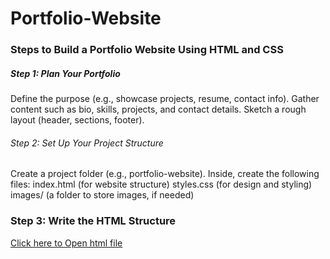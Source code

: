 # Portfolio-Website
### Steps to Build a Portfolio Website Using HTML and CSS
##### Step 1: Plan Your Portfolio
Define the purpose (e.g., showcase projects, resume, contact info).
Gather content such as bio, skills, projects, and contact details.
Sketch a rough layout (header, sections, footer).
###### Step 2: Set Up Your Project Structure
Create a project folder (e.g., portfolio-website).
Inside, create the following files:
index.html (for website structure)
styles.css (for design and styling)
images/ (a folder to store images, if needed)

### Step 3: Write the HTML Structure
[Click here to Open html file](C:\Users\vaish\Downloads\Portfolio-Website\Portfolio-Website-Template-main\index.html)
